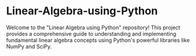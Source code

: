 # Linear-Algebra-using-Python
Welcome to the "Linear Algebra using Python" repository! This project provides a comprehensive guide to understanding and implementing fundamental linear algebra concepts using Python's powerful libraries like NumPy and SciPy. 
